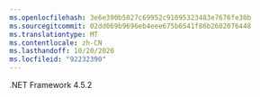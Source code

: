 ```yaml
---
ms.openlocfilehash: 3e6e390b5027c69952c91095323483e7676fe30b
ms.sourcegitcommit: 02dd069b9696eb4eee675b6541f86b2602076448
ms.translationtype: MT
ms.contentlocale: zh-CN
ms.lasthandoff: 10/20/2020
ms.locfileid: "92232390"
---
```

.NET Framework 4.5.2